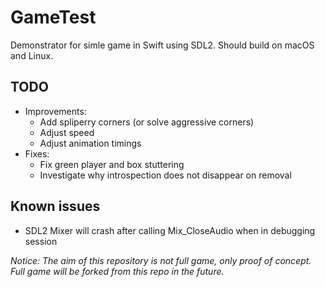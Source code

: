 # GameTest

Demonstrator for simle game in Swift using SDL2. Should build on macOS and Linux.

## TODO
- Improvements:
  - Add spliperry corners (or solve aggressive corners)
  - Adjust speed
  - Adjust animation timings
- Fixes:
  - Fix green player and box stuttering
  - Investigate why introspection does not disappear on removal


## Known issues
 - SDL2 Mixer will crash after calling Mix_CloseAudio when in debugging session

*Notice: The aim of this repository is not full game, only proof of concept. Full game will be forked from this repo in the future.*
